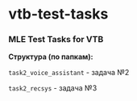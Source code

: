# vtb-test-tasks
### MLE Test Tasks for VTB

**Структура (по папкам):**

`task2_voice_assistant` - задача №2

`task2_recsys` - задача №3

